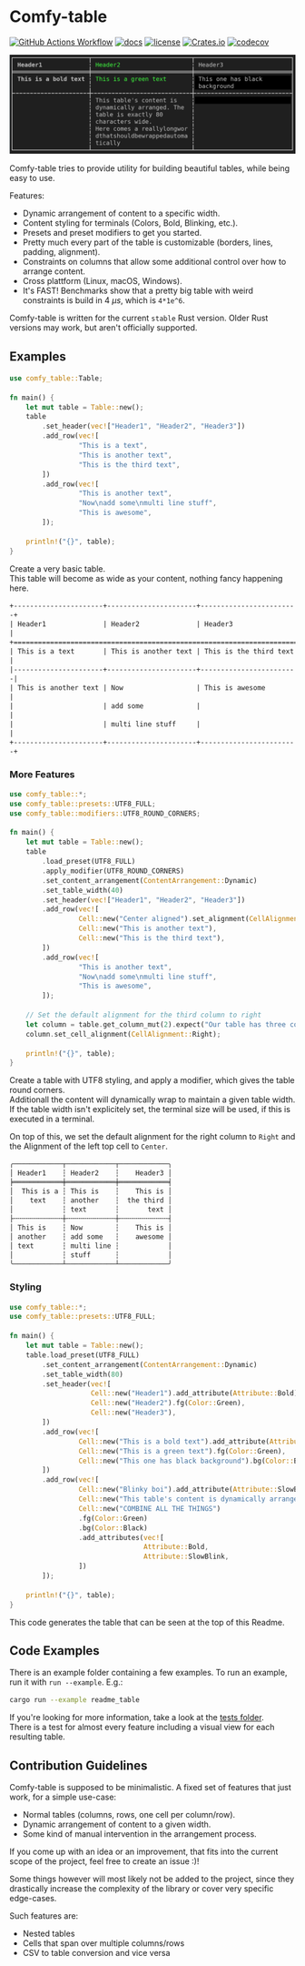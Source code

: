 # Comfy-table

[![GitHub Actions Workflow](https://github.com/Nukesor/comfy-table/workflows/Tests/badge.svg)](https://github.com/Nukesor/comfy-table/actions)
[![docs](https://docs.rs/comfy-table/badge.svg)](https://docs.rs/comfy-table/)
[![license](http://img.shields.io/badge/license-MIT-blue.svg)](https://github.com/nukesor/comfy-table/blob/master/LICENSE)
[![Crates.io](https://img.shields.io/crates/v/comfy-table.svg)](https://crates.io/crates/comfy-table)
[![codecov](https://codecov.io/gh/nukesor/comfy-table/branch/master/graph/badge.svg)](https://codecov.io/gh/nukesor/comfy-table)

![comfy-table](https://raw.githubusercontent.com/Nukesor/images/master/comfy_table.gif)

<!--- [![dependency status](https://deps.rs/repo/github/nukesor/comfy-table/status.svg)](https://deps.rs/repo/github/nukesor/comfy-table) -->

Comfy-table tries to provide utility for building beautiful tables, while being easy to use.

Features:

- Dynamic arrangement of content to a specific width.
- Content styling for terminals (Colors, Bold, Blinking, etc.).
- Presets and preset modifiers to get you started.
- Pretty much every part of the table is customizable (borders, lines, padding, alignment).
- Constraints on columns that allow some additional control over how to arrange content.
- Cross plattform (Linux, macOS, Windows).
- It's FAST!
    Benchmarks show that a pretty big table with weird constraints is build in 4 _μs_, which is `4*1e^6`.

Comfy-table is written for the current `stable` Rust version.
Older Rust versions may work, but aren't officially supported.

## Examples

```rust
use comfy_table::Table;

fn main() {
    let mut table = Table::new();
    table
        .set_header(vec!["Header1", "Header2", "Header3"])
        .add_row(vec![
                 "This is a text",
                 "This is another text",
                 "This is the third text",
        ])
        .add_row(vec![
                 "This is another text",
                 "Now\nadd some\nmulti line stuff",
                 "This is awesome",
        ]);

    println!("{}", table);
}
```

Create a very basic table.\
This table will become as wide as your content, nothing fancy happening here.

```text,ignore
+----------------------+----------------------+------------------------+
| Header1              | Header2              | Header3                |
+======================================================================+
| This is a text       | This is another text | This is the third text |
|----------------------+----------------------+------------------------|
| This is another text | Now                  | This is awesome        |
|                      | add some             |                        |
|                      | multi line stuff     |                        |
+----------------------+----------------------+------------------------+
```

### More Features

```rust
use comfy_table::*;
use comfy_table::presets::UTF8_FULL;
use comfy_table::modifiers::UTF8_ROUND_CORNERS;

fn main() {
    let mut table = Table::new();
    table
        .load_preset(UTF8_FULL)
        .apply_modifier(UTF8_ROUND_CORNERS)
        .set_content_arrangement(ContentArrangement::Dynamic)
        .set_table_width(40)
        .set_header(vec!["Header1", "Header2", "Header3"])
        .add_row(vec![
                 Cell::new("Center aligned").set_alignment(CellAlignment::Center),
                 Cell::new("This is another text"),
                 Cell::new("This is the third text"),
        ])
        .add_row(vec![
                 "This is another text",
                 "Now\nadd some\nmulti line stuff",
                 "This is awesome",
        ]);

    // Set the default alignment for the third column to right
    let column = table.get_column_mut(2).expect("Our table has three columns");
    column.set_cell_alignment(CellAlignment::Right);

    println!("{}", table);
}
```

Create a table with UTF8 styling, and apply a modifier, which gives the table round corners.\
Additionall the content will dynamically wrap to maintain a given table width.\
If the table width isn't explicitely set, the terminal size will be used, if this is executed in a terminal.

On top of this, we set the default alignment for the right column to `Right` and the Alignment of the left top cell to `Center`.

```text,ignore
╭────────────┬────────────┬────────────╮
│ Header1    ┆ Header2    ┆    Header3 │
╞════════════╪════════════╪════════════╡
│  This is a ┆ This is    ┆    This is │
│    text    ┆ another    ┆  the third │
│            ┆ text       ┆       text │
├╌╌╌╌╌╌╌╌╌╌╌╌┼╌╌╌╌╌╌╌╌╌╌╌╌┼╌╌╌╌╌╌╌╌╌╌╌╌┤
│ This is    ┆ Now        ┆    This is │
│ another    ┆ add some   ┆    awesome │
│ text       ┆ multi line ┆            │
│            ┆ stuff      ┆            │
╰────────────┴────────────┴────────────╯
```

### Styling

```rust
use comfy_table::*;
use comfy_table::presets::UTF8_FULL;

fn main() {
    let mut table = Table::new();
    table.load_preset(UTF8_FULL)
        .set_content_arrangement(ContentArrangement::Dynamic)
        .set_table_width(80)
        .set_header(vec![
                    Cell::new("Header1").add_attribute(Attribute::Bold),
                    Cell::new("Header2").fg(Color::Green),
                    Cell::new("Header3"),
        ])
        .add_row(vec![
                 Cell::new("This is a bold text").add_attribute(Attribute::Bold),
                 Cell::new("This is a green text").fg(Color::Green),
                 Cell::new("This one has black background").bg(Color::Black),
        ])
        .add_row(vec![
                 Cell::new("Blinky boi").add_attribute(Attribute::SlowBlink),
                 Cell::new("This table's content is dynamically arranged. The table is exactly 80 characters wide.\nHere comes a reallylongwordthatshoulddynamicallywrap"),
                 Cell::new("COMBINE ALL THE THINGS")
                 .fg(Color::Green)
                 .bg(Color::Black)
                 .add_attributes(vec![
                                 Attribute::Bold,
                                 Attribute::SlowBlink,
                 ])
        ]);

    println!("{}", table);
}
```

This code generates the table that can be seen at the top of this Readme.

## Code Examples

There is an example folder containing a few examples.
To run an example, run it with `run --example`. E.g.:

```bash
cargo run --example readme_table
```

If you're looking for more information, take a look at the [tests folder](https://github.com/Nukesor/comfy-table/tree/master/tests).  
There is a test for almost every feature including a visual view for each resulting table.

## Contribution Guidelines

Comfy-table is supposed to be minimalistic.
A fixed set of features that just work, for a simple use-case:

- Normal tables (columns, rows, one cell per column/row).
- Dynamic arrangement of content to a given width.
- Some kind of manual intervention in the arrangement process.

If you come up with an idea or an improvement, that fits into the current scope of the project, feel free to create an issue :)!

Some things however will most likely not be added to the project, since they drastically increase the complexity of the library or cover very specific edge-cases.

Such features are:

- Nested tables
- Cells that span over multiple columns/rows
- CSV to table conversion and vice versa
